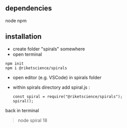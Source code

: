 ## dependencies
node
npm

## installation
* create folder "spirals" somewhere
* open terminal
 ```
 npm init 
 npm i @riketscience/spirals
```
* open editor (e.g. VSCode) in spirals folder
* within spirals directory add spiral.js :

	  const spiral = require("@riketscience/spirals");
	  spiral();

back in terminal
> node spiral 18
